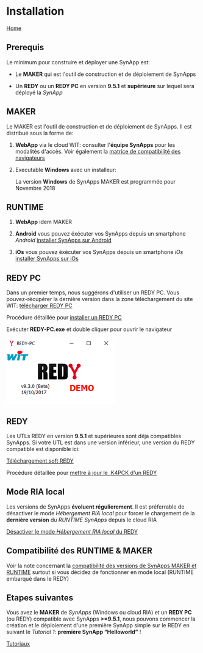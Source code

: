 # Installation

[Home](sitemap.md)

## Prerequis

Le minimum pour construire et déployer une SynApp est:

* Le **MAKER** qui est l'outil de construction et de déploiement de SynApps

* Un **REDY** ou un **REDY PC** en version **9.5.1** et **supérieure** sur lequel sera déployé la *SynApp*

## MAKER

Le MAKER est l'outil de construction et de déploiement de SynApps. Il est distribué sous la forme de:

1. **WebApp** via le cloud WIT: consulter l'**équipe SynApps** pour les modalités d'accès. Voir également la [matrice de compatibilité des navigateurs](browers.md)

2. Executable **Windows** avec un installeur:

    La version **Windows** de SynApps MAKER est programmée pour Novembre 2018

## RUNTIME

1. **WebApp** idem MAKER

2. **Android** vous pouvez éxécuter vos SynApps depuis un smartphone _Android_ [installer SynApps sur Android](install/android.md)

3. **iOs** vous pouvez éxécuter vos SynApps depuis un smartphone _iOs_ [installer SynApps sur iOs](install/ios.md)

## REDY PC

Dans un premier temps, nous suggérons d'utiliser un REDY PC. Vous pouvez-récupérer la dernière version dans la zone téléchargement du site WIT:
[télécharger REDY PC](https://www.wit.fr/?page_id=14117&download-info=redy-pc)

Procédure détaillée pour [installer un REDY PC](redy/install.md)

Exécuter **REDY-PC.exe** et double cliquer pour ouvrir le navigateur

![REDY PC](assets/redyPCexe.png)

## REDY

Les UTLs REDY en version **9.5.1** et supérieures sont déja compatibles SynApps. Si votre UTL est dans une version inférieur, une version du REDY compatible est disponible ici:

[Téléchargement soft REDY](https://www.wit.fr/?page_id=14117&download-info=soft-redy)

Procédure détaillée pour [mettre à jour le .K4PCK d'un REDY](redy/install.md)

## Mode RIA local

Les versions de SynApps **évoluent régulierement**. Il est préferrable de désactiver le mode *Hébergement RIA local* pour forcer le chargement de la **dernière version** du *RUNTIME SynApps* depuis le cloud RIA

[Désactiver le mode *Hébergement RIA local* du REDY](redy/configure.md)

## Compatibilité des RUNTIME & MAKER

Voir la note concernant la [compatibilité des versions de SynApps MAKER et RUNTIME](versions.md) surtout si vous décidez de fonctionner en mode local (RUNTIME embarqué dans le REDY)

## Etapes suivantes

Vous avez le **MAKER** de *SynApps* (Windows ou cloud RIA) et un **REDY PC** (ou REDY) compatible avec SynApps **>=9.5.1**, nous pouvons commencer la création et le déploiement d'une première SynApp simple sur le REDY en suivant le _Tutorial 1_: **première SynApp “Helloworld”** !

[Tutoriaux](tutos/index.md)